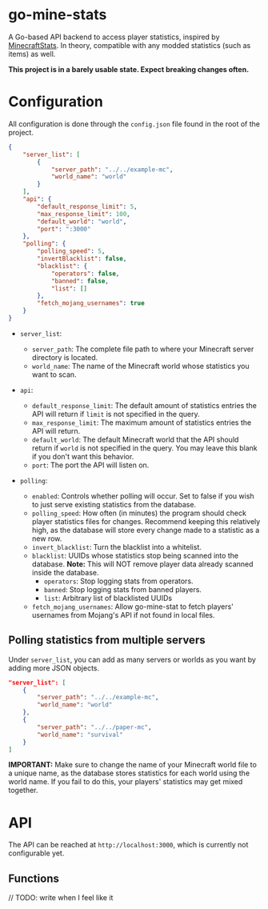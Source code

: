 # go-mine-stats
A Go-based API backend to access player statistics, inspired by [MinecraftStats](https://github.com/pdinklag/MinecraftStats). In theory, compatible with any modded statistics (such as items) as well.

**This project is in a barely usable state. Expect breaking changes often.**

# Configuration
All configuration is done through the `config.json` file found in the root of the project.

```json
{
    "server_list": [
        {
            "server_path": "../../example-mc",
            "world_name": "world"
        }
    ],
    "api": {
        "default_response_limit": 5,
        "max_response_limit": 100,
        "default_world": "world",
        "port": ":3000"
    },
    "polling": {
        "polling_speed": 5,
        "invertBlacklist": false,
        "blacklist": {
            "operators": false,
            "banned": false,
            "list": []
        },
        "fetch_mojang_usernames": true
    }
}
```
* `server_list`:
  * `server_path`: The complete file path to where your Minecraft server directory is located.
  * `world_name`: The name of the Minecraft world whose statistics you want to scan.
* `api`:
  * `default_response_limit`: The default amount of statistics entries the API will return if `limit` is not specified in the query.
  * `max_response_limit`: The maximum amount of statistics entries the API will return.
  * `default_world`: The default Minecraft world that the API should return if `world` is not specified in the query. You may leave this blank if you don't want this behavior.
  * `port`: The port the API will listen on.

* `polling`:
  * `enabled`: Controls whether polling will occur. Set to false if you wish to just serve existing statistics from the database.
  * `polling_speed`: How often (in minutes) the program should check player statistics files for changes. Recommend keeping this relatively high, as the database will store every change made to a statistic as a new row.
  * `invert_blacklist`: Turn the blacklist into a whitelist.
  * `blacklist`: UUIDs whose statistics stop being scanned into the database. **Note:** This will NOT remove player data already scanned inside the database.
    * `operators`: Stop logging stats from operators.
    * `banned`: Stop logging stats from banned players.
    * `list`: Arbitrary list of  blacklisted UUIDs
  * `fetch_mojang_usernames`: Allow go-mine-stat to fetch players' usernames from Mojang's API if not found in local files.

## Polling statistics from multiple servers
Under `server_list`, you can add as many servers or worlds as you want by adding more JSON objects.
```json
"server_list": [
    {
        "server_path": "../../example-mc",
        "world_name": "world"
    },
    {
        "server_path": "../../paper-mc",
        "world_name": "survival"
    }
]
```
**IMPORTANT:** Make sure to change the name of your Minecraft world file to a unique name, as the database stores statistics for each world using the world name. If you fail to do this, your players' statistics may get mixed together.

# API
The API can be reached at `http://localhost:3000`, which is currently not configurable yet.

## Functions
// TODO: write when I feel like it